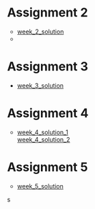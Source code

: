 # Assignment 2
 <ul style="list-style-type:circle;">
 	<li><a href="https://tiangan1.github.io/Assignment_solution/week2_solution/WEEK%201%20Assignment/HTML/index.html">week_2_solution</a><li>
 	</ul>

# Assignment 3
 <ul>
 	<li><a href="https://tiangan1.github.io/Assignment_solution/week_3_solution/courseinfo.html">week_3_solution</a></li>
 </ul>

# Assignment 4
<ul style="list-style-type:circle;">
	<li><a href="https://tiangan1.github.io/Assignment_solution/week_4_solution/Screen%20Shot%202019-03-05%20at%2018.29.24.png ">week_4_solution_1</a></li>
    </li><a href="https://tiangan1.github.io/Assignment_solution/week_4_solution/Screen%20Shot%202019-03-05%20at%2018.29.38.pnglist ">week_4_solution_2</a></li>
</ul>   

# Assignment 5
<ul style="list-style-type:circle;">
	<li><a href="https://tiangan1.github.io/Assignment_solution/week_5_solution/assignment_5">week_5_solution</a></li>
</ul>s